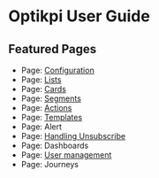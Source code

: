 # Optikpi User Guide

## Featured Pages <a id="OptikpiUserGuide-FeaturedPages"></a>

*  Page: [Configuration](https://docs.optikpi.com/optikpi-user-guide-configuration)
*  Page: [Lists](https://docs.optikpi.com/optikpi-user-guide-lists)
*  Page: [Cards](https://docs.optikpi.com/optikpi-user-guide-cards)
*  Page: [Segments](https://docs.optikpi.com/optikpi-user-guide-segments)
*  Page: [Actions](https://docs.optikpi.com/optikpi-user-guide-actions)
*  Page: [Templates](https://docs.optikpi.com/optikpi-user-guide-templates)
*  Page: Alert
*  Page: [Handling Unsubscribe](https://docs.optikpi.com/optikpi-user-guide-handling-unsubscribe)
*  Page: Dashboards
*  Page: [User management](https://docs.optikpi.com/optikpi-user-guide-user-management)
*  Page:  Journeys




